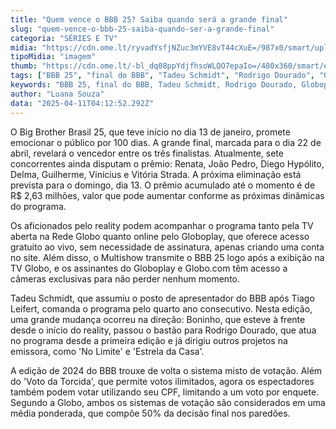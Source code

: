 ```yaml
---
title: "Quem vence o BBB 25? Saiba quando será a grande final"
slug: "quem-vence-o-bbb-25-saiba-quando-ser-a-grande-final"
categoria: "SÉRIES E TV"
midia: "https://cdn.ome.lt/ryvadYsfjNZuc3mYVE8vT44cXuE=/987x0/smart/uploads/conteudo/fotos/bbb25-tadeu-schmidt-data-final.jpg"
tipoMidia: "imagem"
thumb: "https://cdn.ome.lt/-bl_dq08ppYdjfhsoWLQO7epaIo=/480x360/smart/extras/conteudos/bbb25-tadeu-schmidt-data-final-peq.jpg"
tags: ["BBB 25", "final do BBB", "Tadeu Schmidt", "Rodrigo Dourado", "Globoplay", "votação BBB", "premiação BBB", "reality show"]
keywords: "BBB 25, final do BBB, Tadeu Schmidt, Rodrigo Dourado, Globoplay, votação BBB, premiação BBB, reality show"
author: "Luana Souza"
data: "2025-04-11T04:12:52.292Z"
---
```


O Big Brother Brasil 25, que teve início no dia 13 de janeiro, promete emocionar o público por 100 dias. A grande final, marcada para o dia 22 de abril, revelará o vencedor entre os três finalistas. Atualmente, sete concorrentes ainda disputam o prêmio: Renata, João Pedro, Diego Hypólito, Delma, Guilherme, Vinícius e Vitória Strada. A próxima eliminação está prevista para o domingo, dia 13. O prêmio acumulado até o momento é de R$ 2,63 milhões, valor que pode aumentar conforme as próximas dinâmicas do programa.

Os aficionados pelo reality podem acompanhar o programa tanto pela TV aberta na Rede Globo quanto online pelo Globoplay, que oferece acesso gratuito ao vivo, sem necessidade de assinatura, apenas criando uma conta no site. Além disso, o Multishow transmite o BBB 25 logo após a exibição na TV Globo, e os assinantes do Globoplay e Globo.com têm acesso a câmeras exclusivas para não perder nenhum momento.

Tadeu Schmidt, que assumiu o posto de apresentador do BBB após Tiago Leifert, comanda o programa pelo quarto ano consecutivo. Nesta edição, uma grande mudança ocorreu na direção: Boninho, que esteve à frente desde o início do reality, passou o bastão para Rodrigo Dourado, que atua no programa desde a primeira edição e já dirigiu outros projetos na emissora, como 'No Limite' e 'Estrela da Casa'.

A edição de 2024 do BBB trouxe de volta o sistema misto de votação. Além do 'Voto da Torcida', que permite votos ilimitados, agora os espectadores também podem votar utilizando seu CPF, limitando a um voto por enquete. Segundo a Globo, ambos os sistemas de votação são considerados em uma média ponderada, que compõe 50% da decisão final nos paredões.